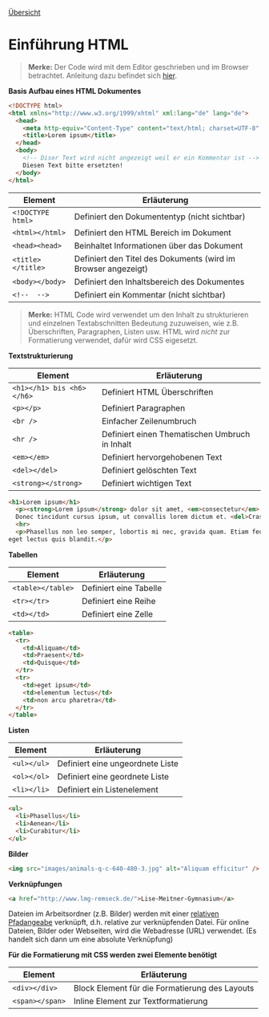 <a href="README.md#web-design">Übersicht</a>

**Einführung HTML**
===

> **Merke:** Der Code wird mit dem Editor geschrieben und im Browser betrachtet. Anleitung dazu befindet sich [hier](A_Programme.md).

**Basis Aufbau eines HTML Dokumentes**

```html
<!DOCTYPE html>
<html xmlns="http://www.w3.org/1999/xhtml" xml:lang="de" lang="de">
  <head>
    <meta http-equiv="Content-Type" content="text/html; charset=UTF-8" />
    <title>Lorem ipsum</title>
  </head>
  <body>
    <!-- Diser Text wird nicht angezeigt weil er ein Kommentar ist -->
    Diesen Text bitte ersetzten!
  </body>
</html>
```

| Element | Erläuterung |
| --- | --- |
| ```<!DOCTYPE html>``` | Definiert den Dokumententyp (nicht sichtbar) |
| ```<html></html>``` | Definiert den HTML Bereich im Dokument |
| ```<head><head>``` | Beinhaltet Informationen über das Dokument |
| ```<title></title>``` | Definiert den Titel des Dokuments (wird im Browser angezeigt) |
| ```<body></body>``` | Definiert den Inhaltsbereich des Dokumentes |
| ```<!--  -->``` | Definiert ein Kommentar (nicht sichtbar) |



> **Merke:** HTML Code wird verwendet um den Inhalt zu strukturieren und einzelnen Textabschnitten Bedeutung zuzuweisen, wie z.B. Überschriften, Paragraphen, Listen usw. HTML wird *nicht* zur Formatierung verwendet, dafür wird CSS eigesetzt.

**Textstrukturierung**

| Element | Erläuterung |
| --- | --- |
| ```<h1></h1> bis <h6></h6>``` | Definiert HTML Überschriften |
| ```<p></p>``` | Definiert Paragraphen |
| ```<br />``` | Einfacher Zeilenumbruch |
| ```<hr />``` | Definiert einen Thematischen Umbruch in Inhalt |
| ```<em></em>``` | Definiert hervorgehobenen Text |
| ```<del></del>``` | Definiert gelöschten Text |
| ```<strong></strong>``` | Definiert wichtigen Text |

```html
<h1>Lorem ipsum</h1>
  <p><strong>Lorem ipsum</strong> dolor sit amet, <em>consectetur</em> adipiscing elit. Nulla vel metus porta, cursus libero in, varius metus. Praesent scelerisque iaculis lectus. Suspendisse nec maximus massa. Cras viverra leo quis molestie tincidunt. In dignissim congue dapibus. Duis at imperdiet erat. Cras arcu nibh, eleifend volutpat sagittis eu, venenatis vitae mauris.<br />
  Donec tincidunt cursus ipsum, ut convallis lorem dictum et. <del>Cras id risus magna.</del> Praesent dui libero, hendrerit a consectetur id, vehicula ut nibh. Nulla nec consectetur leo.</p>
  <hr>
  <p>Phasellus non leo semper, lobortis mi nec, gravida quam. Etiam feugiat
eget lectus quis blandit.</p>
```

**Tabellen**

| Element | Erläuterung |
| --- | --- |
```<table></table>``` | Definiert eine Tabelle
```<tr></tr>``` | Definiert eine Reihe
```<td></td>``` | Definiert eine Zelle

```html
<table>
  <tr>
    <td>Aliquam</td>
    <td>Praesent</td>
    <td>Quisque</td>
  </tr>
  <tr>
    <td>eget ipsum</td>
    <td>elementum lectus</td>
    <td>non arcu pharetra</td>
  </tr>
</table>
```
**Listen**

| Element | Erläuterung |
| --- | --- |
```<ul></ul>``` | Definiert eine ungeordnete Liste
```<ol></ol>``` | Definiert eine geordnete Liste
```<li></li>``` | Definiert ein Listenelement



```html
<ul>
  <li>Phasellus</li>
  <li>Aenean</li>
  <li>Curabitur</li>
</ul>
```
**Bilder**
```html
<img src="images/animals-q-c-640-480-3.jpg" alt="Aliquam efficitur" />
```
**Verknüpfungen**
```html
<a href="http://www.lmg-remseck.de/">Lise-Meitner-Gymnasium</a>
```
Dateien im Arbeitsordner (z.B. Bilder) werden mit einer [relativen Pfadangeabe](https://wiki.selfhtml.org/wiki/HTML/Tutorials/Links/Referenzieren_in_HTML#Mit_relativen_Pfadangaben_relativ_zum_Basis-URI_referenzieren) verknüpft, d.h. relative zur verknüpfenden Datei.
Für online Dateien, Bilder oder Webseiten, wird die Webadresse (URL) verwendet. (Es handelt sich dann um eine absolute Verknüpfung)


**Für die Formatierung mit CSS werden zwei Elemente benötigt**

| Element | Erläuterung |
| --- | --- |
```<div></div>``` | Block Element für die Formatierung des Layouts
```<span></span>``` | Inline Element zur Textformatierung

